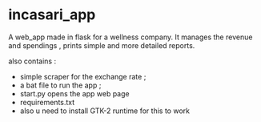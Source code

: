 # incasari_app
A web_app made in flask for a wellness company.
It manages the revenue and spendings , prints simple and more detailed reports.

also contains :
  - simple scraper for the exchange rate ;
  - a bat file to run the app  ;
  - start.py opens the app web page 
  - requirements.txt 
  - also u need to install GTK-2 runtime for this to work
  
